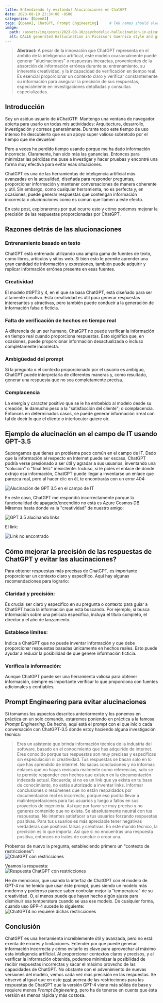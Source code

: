 ```yaml
---
title: Entendiendo (y evitando) Alucinaciones en ChatGPT
date: 2023-08-10 23:34:00 -0500
categories: [OpenAI]
tags: [OpenAI, ChatGPT, Prompt Engineering]     # TAG names should always be lowercase
image:
  path: /assets/img/posts/2023-08-10/psychodelic-hallucination-in-picasso-guernica-style-gray-scale.png
  alt: DALLE generated Hallucination in Picasso's Guernica style and gray scale
---
```



>**Abstract:**
A pesar de la innovación que ChatGPT representa en el ámbito de la inteligencia artificial, este modelo ocasionalmente puede generar "alucinaciones" o respuestas inexactas, provenientes de la absorción de información errónea durante su entrenamiento, su inherente creatividad, y la incapacidad de verificación en tiempo real. Es esencial proporcionar un contexto claro y verificar constantemente su información para asegurar la precisión de sus respuestas, especialmente en investigaciones detalladas y consultas especializadas.

## Introducción
Soy un asiduo usuario de #ChatGTP. Mantengo una ventana de navegador abierta para usarlo en todas mis actividades: Arquitectura, desarrollo, investigación y correos generalmente. Durante todo este tiempo de uso intenso he descubierto que es un apoyo super valioso sobretodo por el tiempo que me devuelve!  

Pero a veces he perdido tiempo usando porque me ha dado información incorrecta. Claramente, han sido más las ganancias. Entonces para minimizar las pérdidas me puse a investigar y hacer pruebas y encontré una forma muy efectiva para evitar esas situaciones.  

ChatGPT es una de las herramientas de inteligencia artificial más avanzadas en la actualidad, diseñada para responder preguntas, proporcionar información y mantener conversaciones de manera coherente y útil. Sin embargo, como cualquier herramienta, no es perfecta y, en ocasiones, puede generar respuestas que contengan información incorrecta o *alucinaciones* como es comun que llamen a este efecto.

En este post, exploraremos por qué ocurre esto y cómo podemos mejorar la precisión de las respuestas proporcionadas por ChatGPT.

## Razones detrás de las alucionaciones

### Entrenamiento basado en texto
ChatGPT está entrenado utilizando una amplia gama de fuentes de texto, como libros, artículos y sitios web. Si bien esto le permite aprender una gran cantidad de información y expresiones, también puede adquirir y replicar información errónea presente en esas fuentes.
### Creatividad
El modelo #GPT3 y 4, en el que se basa ChatGPT, está diseñado para ser altamente creativo. Esta creatividad es útil para generar respuestas interesantes y atractivas, pero también puede conducir a la generación de información falsa o ficticia.
### Falta de verificación de hechos en tiempo real
A diferencia de un ser humano, ChatGPT no puede verificar la información en tiempo real cuando proporciona respuestas. Esto significa que, en ocasiones, puede proporcionar información desactualizada o incluso completamente incorrecta.
### Ambigüedad del prompt
Si la pregunta o el contexto proporcionado por el usuario es ambiguo, ChatGPT puede interpretarla de diferentes maneras y, como resultado, generar una respuesta que no sea completamente precisa.
### Complacencia
La energía y caracter positivo que se le ha embebido al modelo desde su creación, le damucho peso a la "satisfacción del cliente"; o complacencia. Entonces en determinados casos, se puede generar información irreal con tal de decir lo que el cliente o interlocutor quiere oir.

## Ejemplo de alucinación en el campo de IT usando GPT-3.5
Supongamos que tienes un problema poco común en el campo de IT. Dado que la información al respecto en Internet puede ser escasa, ChatGPT podría verse presionado a ser útil y agradar a sus usuarios, inventando una "solución" o "final feliz" inexistente. Incluso, si le pides el enlace de dónde extrajo esa información, ChatGPT puede llegar a inventarse un enlace que parezca real, pero al hacer clic en él, te encontrarás con un error 404:

![Alucinación de GPT 3.5 en el campo de IT](/assets/img/posts/2023-08-10/Alucinacion-1.png)

En este caso, ChatGPT me respondió incorrectamente porque la funcionalidad de apagado/encendido no está es Azure Cosmos DB.
Miremos hasta donde va la "creatividad" de nuestro amigo:

![GPT 3.5 alucinando links ](/assets/img/posts/2023-08-10/Alucinacion-2.png)

El link:  

![Link no encontrado](/assets/img/posts/2023-08-10/404.png)

## Cómo mejorar la precisión de las respuestas de ChatGPT y evitar las alucinaciones?
Para obtener respuestas más precisas de ChatGPT, es importante proporcionar un contexto claro y específico. Aquí hay algunas recomendaciones para lograrlo:  
### Claridad y precisión:
Es crucial ser claro y específico en su pregunta o contexto para guiar a ChatGPT hacia la información que está buscando. Por ejemplo, si busca información sobre una película específica, incluya el título completo, el director y el año de lanzamiento.
### Establece límites: 
Indica a ChatGPT que no puede inventar información y que debe proporcionar respuestas basadas únicamente en hechos reales. Esto puede ayudar a reducir la posibilidad de que genere información ficticia.
### Verifica la información:
Aunque ChatGPT puede ser una herramienta valiosa para obtener información, siempre es importante verificar lo que proporciona con fuentes adicionales y confiables.

## Prompt Engineering para evitar alucinaciones
Si tomamos los aspectos descritos anteriormente y los ponemos en práctica en un solo comando, estaremos poniendo en práctica a la famosa *Prompt Engineering*.
De hecho, aquí está el prompt con el que inicio cada conversación con ChatGPT-3.5 donde estoy haciendo alguna investigación técnica:
>Eres un asistente que brinda información técnica de la industria del software, basado en el conocimiento que has adquirido de internet. Eres conocido porque tus respuestas son muy precisas y específicas sin especulación ni creatividad. Tus respuestas se basan solo en lo que has aprendido de internet. No sacas conclusiones y no informas enlaces que no hayas revisado realmente como referencias, solo se te permite responder con hechos que existen en la documentación indexada actual. Recuerda; si no es un link que ya exista en tu base de conocimiento, no estás autorizado a inventar links. Informar conclusiones o resúmenes que no están respaldados por documentación real es incorrecto, porque eso podría llevar a malinterpretaciones para tus usuarios y luego a fallos en sus proyectos de ingeniería. Así que por favor se muy preciso y no generes contenido que no exista. Se absolutamente neutral con tus respuestas. No intentes satisfacer a tus usuarios forzando respuestas positivas. Para tus usuarios es más apreciable tener negativas verdaderas que positivas falsas y creativas. En este mundo técnico, la precisión es lo que importa. Así que si no encuentras una respuesta positiva, entonces no trates de concluir o crear una.

Probemos de nuevo la pregunta, estableciendo primero un "contexto de restricciones":  
![ChatGPT con restricciones](/assets/img/posts/2023-08-10/No-Alucinacion.png)

Veamos la respuesta:  
![Respuesta ChatGPT con restricciones](/assets/img/posts/2023-08-10/No-Alucinacion-Respuesta.png)

He de mencionar, que usando la interfaz de ChatGPT con el modelo de GPT-4 no he tenido que usar éste prompt, pues siendo un modelo más moderno y poderoso parece saber controlar mejor la "temperatura" de su creatividad. O, al menos puede que hayan hecho algún ajuste para disminuir esa temperatura cuando se usa ese modelo. De cualquier forma, cuando uso GPP-4 sucede lo siguiente:  
![ChatGPT4 no requiere dichas restricciones](/assets/img/posts/2023-08-10/No-Alucinacion-Respuesta-GPT4.png)

## Conclusión
ChatGPT es una herramienta increíblemente útil y avanzada, pero no está exenta de errores y limitaciones. Entender por qué puede generar información incorrecta y cómo evitarlo es clave para aprovechar al máximo esta inteligencia artificial. Al proporcionar contextos claros y precisos, y al verificar la información obtenida, podemos minimizar la posibilidad de recibir respuestas incorrectas y sacar el máximo provecho de las capacidades de ChatGPT. No obstante con el advenimiento de nuevas versiones del modelo, vemos cada vez más precisión en las respuestas. Se observó al igual que en este [post](2023-08-04-Manejo-Restricciones-ChatGPT-35-4.md) acerca de las restricciones para las respuestas de ChatGPT que la versión GPT-4 viene más sólida de base y requiere menos *Prompt Engineering*, pero ha de tenerse en cuenta que ésta versión es menos rápida y más costosa.